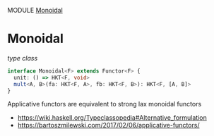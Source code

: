 MODULE [Monoidal](https://github.com/gcanti/fp-ts/blob/master/src/Monoidal.ts)

# Monoidal

_type class_

```ts
interface Monoidal<F> extends Functor<F> {
  unit: () => HKT<F, void>
  mult<A, B>(fa: HKT<F, A>, fb: HKT<F, B>): HKT<F, [A, B]>
}
```

Applicative functors are equivalent to strong lax monoidal functors

* https://wiki.haskell.org/Typeclassopedia#Alternative_formulation
* https://bartoszmilewski.com/2017/02/06/applicative-functors/
